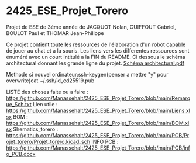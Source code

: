 # 2425_ESE_Projet_Torero

Projet de ESE de 3éme année de JACQUOT Nolan, GUIFFOUT Gabriel, BOULOT Paul et THOMAR Jean-Philippe

Ce projet contient toute les ressources de l'élaboration d'un robot capable de jouer au chat et a la souris.
Les liens vers les differentes ressources sont énuméré avec un court intitulé a la FIN du README.
Ci dessous le schéma architectural donnant les grande ligne du projet.
[Schéma architectural.pdf](https://github.com/user-attachments/files/17220902/Schema.architectural.pdf)

Methode si nouvel ordinateur:ssh-keygen(penser a mettre "y" pour overwrite)cat ~/.ssh/id_ed25519.pub

LISTE des choses faite ou a faire : https://github.com/Manassehalt/2425_ESE_Projet_Torero/blob/main/Remarque_Sch.txt
Lien utile : https://github.com/Manassehalt/2425_ESE_Projet_Torero/blob/main/Liens.xlsx
BOM : https://github.com/Manassehalt/2425_ESE_Projet_Torero/blob/main/BOM.xlsx
Shematics_torero : https://github.com/Manassehalt/2425_ESE_Projet_Torero/blob/main/PCB/Projet_torero/Projet_torero.kicad_sch
INFO PCB : https://github.com/Manassehalt/2425_ESE_Projet_Torero/blob/main/PCB/info_PCB.docx
